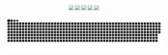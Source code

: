 <div align="center"> 
	<a href="https://www.linkedin.com/in/shuoros/"><img src="https://img.shields.io/badge/-Soroush%20Shemshadi-0072b1?style=flat&logo=Linkedin&logoColor=white&link=https://www.linkedin.com/in/shuoros/" /></a>
	<a href="https://www.twitter.com/shuoros/"><img src="https://img.shields.io/badge/-shuoros-1d8296?style=flat&logo=twitter&logoColor=white&link=https://www.twitter.com/shuoros/" /></a>
	<a href="https://stackoverflow.com/story/shuoros"><img src="https://img.shields.io/badge/-Soroush%20Shemshadi-f48024?style=flat&logo=Stackoverflow&logoColor=white&link=https://stackoverflow.com/story/shuoros" /></a>
	<a href="https://discord.com/users/shuoros#5896"><img src="https://img.shields.io/badge/-shuoros-585abf?style=flat&logo=discord&logoColor=white&link=https://discord.com/users/shuoros#5896" /></a>
	<a href="https://shuoros.github.io"><img src="https://img.shields.io/badge/-My%20Resume-dcd0ff?style=flat&logo=Github&logoColor=dcd0ff &link=https://shuoros.github.io" /></a>
</div>
</br>
<div align="center"> 
<img src="https://raw.githubusercontent.com/shuoros/shuoros/output/github-contribution-grid-snake-orange.svg#gh-dark-mode-only" />
</div>
</br>

